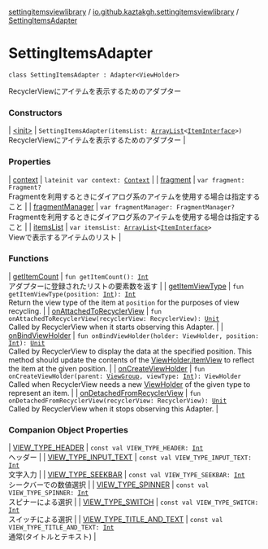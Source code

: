 [settingitemsviewlibrary](../../index.md) / [io.github.kaztakgh.settingitemsviewlibrary](../index.md) / [SettingItemsAdapter](./index.md)

# SettingItemsAdapter

`class SettingItemsAdapter : Adapter<ViewHolder>`

RecyclerViewにアイテムを表示するためのアダプター

### Constructors

| [&lt;init&gt;](-init-.md) | `SettingItemsAdapter(itemsList: `[`ArrayList`](https://kotlinlang.org/api/latest/jvm/stdlib/kotlin.collections/-array-list/index.html)`<`[`ItemInterface`](../-item-interface/index.md)`>)`<br>RecyclerViewにアイテムを表示するためのアダプター |

### Properties

| [context](context.md) | `lateinit var context: `[`Context`](https://developer.android.com/reference/android/content/Context.html) |
| [fragment](fragment.md) | `var fragment: Fragment?`<br>Fragmentを利用するときにダイアログ系のアイテムを使用する場合は指定すること |
| [fragmentManager](fragment-manager.md) | `var fragmentManager: FragmentManager?`<br>Fragmentを利用するときにダイアログ系のアイテムを使用する場合は指定すること |
| [itemsList](items-list.md) | `var itemsList: `[`ArrayList`](https://kotlinlang.org/api/latest/jvm/stdlib/kotlin.collections/-array-list/index.html)`<`[`ItemInterface`](../-item-interface/index.md)`>`<br>Viewで表示するアイテムのリスト |

### Functions

| [getItemCount](get-item-count.md) | `fun getItemCount(): `[`Int`](https://kotlinlang.org/api/latest/jvm/stdlib/kotlin/-int/index.html)<br>アダプターに登録されたリストの要素数を返す |
| [getItemViewType](get-item-view-type.md) | `fun getItemViewType(position: `[`Int`](https://kotlinlang.org/api/latest/jvm/stdlib/kotlin/-int/index.html)`): `[`Int`](https://kotlinlang.org/api/latest/jvm/stdlib/kotlin/-int/index.html)<br>Return the view type of the item at `position` for the purposes of view recycling. |
| [onAttachedToRecyclerView](on-attached-to-recycler-view.md) | `fun onAttachedToRecyclerView(recyclerView: RecyclerView): `[`Unit`](https://kotlinlang.org/api/latest/jvm/stdlib/kotlin/-unit/index.html)<br>Called by RecyclerView when it starts observing this Adapter. |
| [onBindViewHolder](on-bind-view-holder.md) | `fun onBindViewHolder(holder: ViewHolder, position: `[`Int`](https://kotlinlang.org/api/latest/jvm/stdlib/kotlin/-int/index.html)`): `[`Unit`](https://kotlinlang.org/api/latest/jvm/stdlib/kotlin/-unit/index.html)<br>Called by RecyclerView to display the data at the specified position. This method should update the contents of the [ViewHolder.itemView](#) to reflect the item at the given position. |
| [onCreateViewHolder](on-create-view-holder.md) | `fun onCreateViewHolder(parent: `[`ViewGroup`](https://developer.android.com/reference/android/view/ViewGroup.html)`, viewType: `[`Int`](https://kotlinlang.org/api/latest/jvm/stdlib/kotlin/-int/index.html)`): ViewHolder`<br>Called when RecyclerView needs a new [ViewHolder](#) of the given type to represent an item. |
| [onDetachedFromRecyclerView](on-detached-from-recycler-view.md) | `fun onDetachedFromRecyclerView(recyclerView: RecyclerView): `[`Unit`](https://kotlinlang.org/api/latest/jvm/stdlib/kotlin/-unit/index.html)<br>Called by RecyclerView when it stops observing this Adapter. |

### Companion Object Properties

| [VIEW_TYPE_HEADER](-v-i-e-w_-t-y-p-e_-h-e-a-d-e-r.md) | `const val VIEW_TYPE_HEADER: `[`Int`](https://kotlinlang.org/api/latest/jvm/stdlib/kotlin/-int/index.html)<br>ヘッダー |
| [VIEW_TYPE_INPUT_TEXT](-v-i-e-w_-t-y-p-e_-i-n-p-u-t_-t-e-x-t.md) | `const val VIEW_TYPE_INPUT_TEXT: `[`Int`](https://kotlinlang.org/api/latest/jvm/stdlib/kotlin/-int/index.html)<br>文字入力 |
| [VIEW_TYPE_SEEKBAR](-v-i-e-w_-t-y-p-e_-s-e-e-k-b-a-r.md) | `const val VIEW_TYPE_SEEKBAR: `[`Int`](https://kotlinlang.org/api/latest/jvm/stdlib/kotlin/-int/index.html)<br>シークバーでの数値選択 |
| [VIEW_TYPE_SPINNER](-v-i-e-w_-t-y-p-e_-s-p-i-n-n-e-r.md) | `const val VIEW_TYPE_SPINNER: `[`Int`](https://kotlinlang.org/api/latest/jvm/stdlib/kotlin/-int/index.html)<br>スピナーによる選択 |
| [VIEW_TYPE_SWITCH](-v-i-e-w_-t-y-p-e_-s-w-i-t-c-h.md) | `const val VIEW_TYPE_SWITCH: `[`Int`](https://kotlinlang.org/api/latest/jvm/stdlib/kotlin/-int/index.html)<br>スイッチによる選択 |
| [VIEW_TYPE_TITLE_AND_TEXT](-v-i-e-w_-t-y-p-e_-t-i-t-l-e_-a-n-d_-t-e-x-t.md) | `const val VIEW_TYPE_TITLE_AND_TEXT: `[`Int`](https://kotlinlang.org/api/latest/jvm/stdlib/kotlin/-int/index.html)<br>通常(タイトルとテキスト) |

